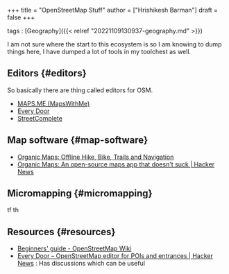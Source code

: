 +++
title = "OpenStreetMap Stuff"
author = ["Hrishikesh Barman"]
draft = false
+++

tags
: [Geography]({{< relref "20221109130937-geography.md" >}})

I am not sure where the start to this ecosystem is so I am knowing to dump things here, I have dumped a lot of tools in my toolchest as well.


## Editors {#editors}

So basically there are thing called editors for OSM.

-   [MAPS.ME (MapsWithMe)](https://maps.me/)
-   [Every Door](https://every-door.app/)
-   [StreetComplete](https://streetcomplete.app/)


## Map software {#map-software}

-   [Organic Maps: Offline Hike, Bike, Trails and Navigation](https://organicmaps.app/)
-   [Organic Maps: An open-source maps app that doesn't suck | Hacker News](https://news.ycombinator.com/item?id=37592712)


## Micromapping {#micromapping}

tf th


## Resources {#resources}

-   [Beginners' guide - OpenStreetMap Wiki](https://wiki.openstreetmap.org/wiki/Beginners%27_guide)
-   [Every Door – OpenStreetMap editor for POIs and entrances | Hacker News](https://news.ycombinator.com/item?id=33318659)  : Has discussions which can be useful
